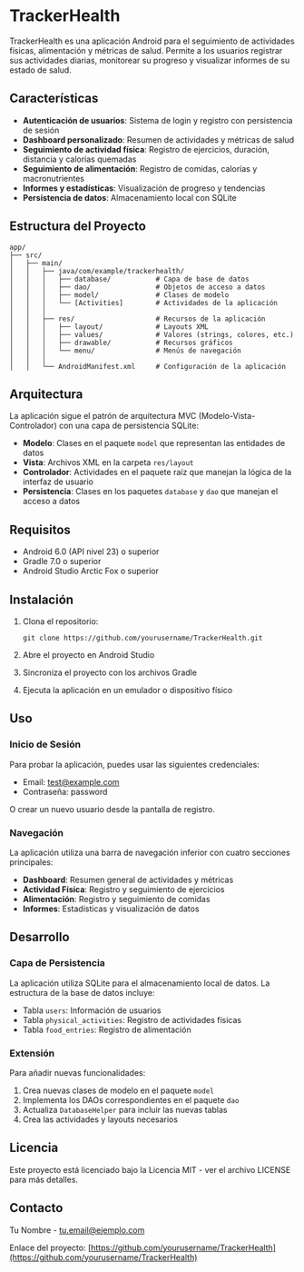 # TrackerHealth

TrackerHealth es una aplicación Android para el seguimiento de actividades físicas, alimentación y métricas de salud. Permite a los usuarios registrar sus actividades diarias, monitorear su progreso y visualizar informes de su estado de salud.

## Características

- **Autenticación de usuarios**: Sistema de login y registro con persistencia de sesión
- **Dashboard personalizado**: Resumen de actividades y métricas de salud
- **Seguimiento de actividad física**: Registro de ejercicios, duración, distancia y calorías quemadas
- **Seguimiento de alimentación**: Registro de comidas, calorías y macronutrientes
- **Informes y estadísticas**: Visualización de progreso y tendencias
- **Persistencia de datos**: Almacenamiento local con SQLite

## Estructura del Proyecto

```
app/
├── src/
│   ├── main/
│   │   ├── java/com/example/trackerhealth/
│   │   │   ├── database/           # Capa de base de datos
│   │   │   ├── dao/                # Objetos de acceso a datos
│   │   │   ├── model/              # Clases de modelo
│   │   │   └── [Activities]        # Actividades de la aplicación
│   │   │
│   │   ├── res/                    # Recursos de la aplicación
│   │   │   ├── layout/             # Layouts XML
│   │   │   ├── values/             # Valores (strings, colores, etc.)
│   │   │   ├── drawable/           # Recursos gráficos
│   │   │   └── menu/               # Menús de navegación
│   │   │
│   │   └── AndroidManifest.xml     # Configuración de la aplicación
```

## Arquitectura

La aplicación sigue el patrón de arquitectura MVC (Modelo-Vista-Controlador) con una capa de persistencia SQLite:

- **Modelo**: Clases en el paquete `model` que representan las entidades de datos
- **Vista**: Archivos XML en la carpeta `res/layout`
- **Controlador**: Actividades en el paquete raíz que manejan la lógica de la interfaz de usuario
- **Persistencia**: Clases en los paquetes `database` y `dao` que manejan el acceso a datos

## Requisitos

- Android 6.0 (API nivel 23) o superior
- Gradle 7.0 o superior
- Android Studio Arctic Fox o superior

## Instalación

1. Clona el repositorio:
   ```
   git clone https://github.com/yourusername/TrackerHealth.git
   ```

2. Abre el proyecto en Android Studio

3. Sincroniza el proyecto con los archivos Gradle

4. Ejecuta la aplicación en un emulador o dispositivo físico

## Uso

### Inicio de Sesión

Para probar la aplicación, puedes usar las siguientes credenciales:
- Email: test@example.com
- Contraseña: password

O crear un nuevo usuario desde la pantalla de registro.

### Navegación

La aplicación utiliza una barra de navegación inferior con cuatro secciones principales:
- **Dashboard**: Resumen general de actividades y métricas
- **Actividad Física**: Registro y seguimiento de ejercicios
- **Alimentación**: Registro y seguimiento de comidas
- **Informes**: Estadísticas y visualización de datos

## Desarrollo

### Capa de Persistencia

La aplicación utiliza SQLite para el almacenamiento local de datos. La estructura de la base de datos incluye:

- Tabla `users`: Información de usuarios
- Tabla `physical_activities`: Registro de actividades físicas
- Tabla `food_entries`: Registro de alimentación

### Extensión

Para añadir nuevas funcionalidades:

1. Crea nuevas clases de modelo en el paquete `model`
2. Implementa los DAOs correspondientes en el paquete `dao`
3. Actualiza `DatabaseHelper` para incluir las nuevas tablas
4. Crea las actividades y layouts necesarios

## Licencia

Este proyecto está licenciado bajo la Licencia MIT - ver el archivo LICENSE para más detalles.

## Contacto

Tu Nombre - [tu.email@ejemplo.com](mailto:tu.email@ejemplo.com)

Enlace del proyecto: [https://github.com/yourusername/TrackerHealth](https://github.com/yourusername/TrackerHealth) 
